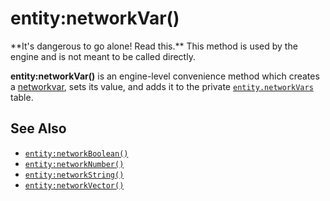 entity:networkVar()
===================

<div class="alert alert-warning">
  **It's dangerous to go alone! Read this.**
  This method is used by the engine and is not meant to be called directly.
</div>

**entity:networkVar()** is an engine-level convenience method which creates a
[networkvar](api/networkvar), sets its value, and adds it to the private  [`entity.networkVars`](api/entity.networkVars) table.

See Also
--------

* [`entity:networkBoolean()`](api/entity.networkBoolean)
* [`entity:networkNumber()`](api/entity.networkNumber)
* [`entity:networkString()`](api/entity.networkString)
* [`entity:networkVector()`](api/entity.networkVector)
